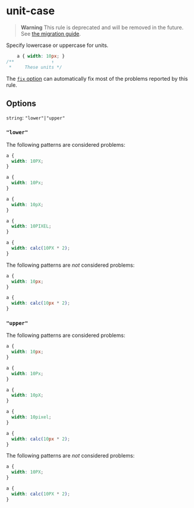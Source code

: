 # unit-case

> **Warning** This rule is deprecated and will be removed in the future. See [the migration guide](https://github.com/stylelint/stylelint/tree/15.6.2/docs/migration-guide/to-15.md).

Specify lowercase or uppercase for units.

<!-- prettier-ignore -->
```css
    a { width: 10px; }
/**              ↑
 *     These units */
```

The [`fix` option](https://github.com/stylelint/stylelint/tree/15.6.2/docs/user-guide/options.md#fix) can automatically fix most of the problems reported by this rule.

## Options

`string`: `"lower"|"upper"`

### `"lower"`

The following patterns are considered problems:

<!-- prettier-ignore -->
```css
a {
  width: 10PX;
}
```

<!-- prettier-ignore -->
```css
a {
  width: 10Px;
}
```

<!-- prettier-ignore -->
```css
a {
  width: 10pX;
}
```

<!-- prettier-ignore -->
```css
a {
  width: 10PIXEL;
}
```

<!-- prettier-ignore -->
```css
a {
  width: calc(10PX * 2);
}
```

The following patterns are _not_ considered problems:

<!-- prettier-ignore -->
```css
a {
  width: 10px;
}
```

<!-- prettier-ignore -->
```css
a {
  width: calc(10px * 2);
}
```

### `"upper"`

The following patterns are considered problems:

<!-- prettier-ignore -->
```css
a {
  width: 10px;
}
```

<!-- prettier-ignore -->
```css
a {
  width: 10Px;
}
```

<!-- prettier-ignore -->
```css
a {
  width: 10pX;
}
```

<!-- prettier-ignore -->
```css
a {
  width: 10pixel;
}
```

<!-- prettier-ignore -->
```css
a {
  width: calc(10px * 2);
}
```

The following patterns are _not_ considered problems:

<!-- prettier-ignore -->
```css
a {
  width: 10PX;
}
```

<!-- prettier-ignore -->
```css
a {
  width: calc(10PX * 2);
}
```
